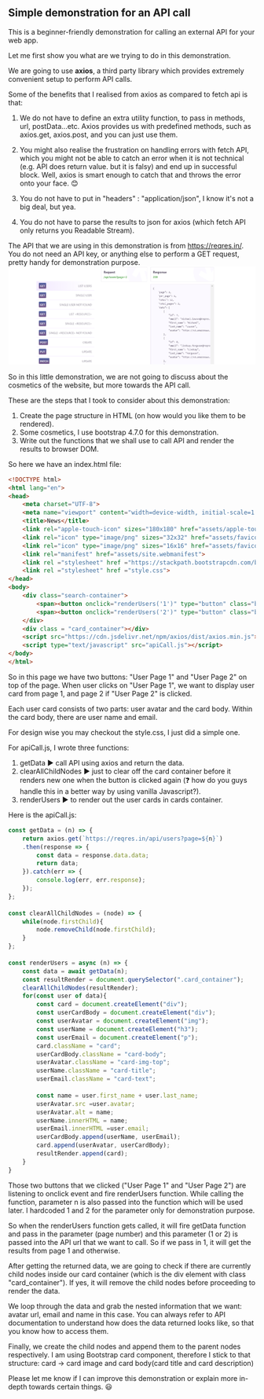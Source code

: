 ## Simple demonstration for an API call

This is a beginner-friendly demonstration for calling an external API for your web app.

Let me first show you what are we trying to do in this demonstration.


We are going to use **axios**, a third party library which provides extremely convenient setup to perform API calls.


Some of the benefits that I realised from axios as compared to fetch api is that:

1. We do not have to define an extra utility function, to pass in methods, url, postData...etc. Axios provides us with predefined methods, such as axios.get, axios.post, and you can just use them.

2. You might also realise the frustration on handling errors with fetch API, which you might not be able to catch an error when it is not technical (e.g. API does return value. but it is falsy) and end up in successful block. Well, axios is smart enough to catch that and throws the error onto your face. 😊

3. You do not have to put in "headers" : "application/json", I know it's not a big deal, but yea.

4. You do not have to parse the results to json for axios (which fetch API only returns you Readable Stream).

The API that we are using in this demonstration is from https://reqres.in/. You do not need an API key, or anything else to perform a GET request, pretty handy for demonstration purpose.
![alt text](https://github.com/OhDylan/api-call/blob/master/assets/reqres.png?raw=true)


So in this little demonstration, we are not going to discuss about the cosmetics of the website, but more towards the API call. 

These are the steps that I took to consider about this demonstration:
1. Create the page structure in HTML (on how would you like them to be rendered).
2. Some cosmetics, I use bootstrap 4.7.0 for this demonstration.
3. Write out the functions that we shall use to call API and render the results to browser DOM.


So here we have an index.html file:
```html
<!DOCTYPE html>
<html lang="en">
<head>
    <meta charset="UTF-8">
    <meta name="viewport" content="width=device-width, initial-scale=1.0">
    <title>News</title>
    <link rel="apple-touch-icon" sizes="180x180" href="assets/apple-touch-icon.png">
    <link rel="icon" type="image/png" sizes="32x32" href="assets/favicon-32x32.png">
    <link rel="icon" type="image/png" sizes="16x16" href="assets/favicon-16x16.png">
    <link rel="manifest" href="assets/site.webmanifest">
    <link rel ="stylesheet" href ="https://stackpath.bootstrapcdn.com/bootstrap/4.5.2/css/bootstrap.min.css">
    <link rel ="stylesheet" href ="style.css">
</head>
<body>
    <div class="search-container">
        <span><button onclick="renderUsers('1')" type="button" class="btn btn-light">User Page 1</button></span>
        <span><button onclick="renderUsers('2')" type="button" class="btn btn-light">User Page 2</button></span>
    </div>
    <div class = "card_container"></div>
    <script src="https://cdn.jsdelivr.net/npm/axios/dist/axios.min.js"></script>
    <script type="text/javascript" src="apiCall.js"></script>
</body>
</html>
```
So in this page we have two buttons: "User Page 1" and "User Page 2" on top of the page.
When user clicks on "User Page 1", we want to display user card from page 1, and page 2 if "User Page 2" is clicked.

Each user card consists of two parts: user avatar and the card body. Within the card body, there are user name and email.

For design wise you may checkout the style.css, I just did a simple one.

For apiCall.js, I wrote three functions: 
1. getData :arrow_forward: call API using axios and return the data.
2. clearAllChildNodes :arrow_forward: just to clear off the card container before it renders new one when the button is clicked again (:question: how do you guys handle this in a better way by using vanilla Javascript?).
3. renderUsers :arrow_forward: to render out the user cards in cards container.

Here is the apiCall.js:
```javascript
const getData = (n) => {
    return axios.get(`https://reqres.in/api/users?page=${n}`)
    .then(response => {
        const data = response.data.data;
        return data;
    }).catch(err => {
        console.log(err, err.response);
    });
};

const clearAllChildNodes = (node) => {
    while(node.firstChild){
        node.removeChild(node.firstChild);
    }
};

const renderUsers = async (n) => {
    const data = await getData(n);
    const resultRender = document.querySelector(".card_container");
    clearAllChildNodes(resultRender);
    for(const user of data){
        const card = document.createElement("div");
        const userCardBody = document.createElement("div");
        const userAvatar = document.createElement("img");
        const userName = document.createElement("h3");
        const userEmail = document.createElement("p");
        card.className = "card";
        userCardBody.className = "card-body";
        userAvatar.className = "card-img-top";
        userName.className = "card-title";
        userEmail.className = "card-text";
        
        const name = user.first_name + user.last_name;
        userAvatar.src =user.avatar;
        userAvatar.alt = name;
        userName.innerHTML = name;
        userEmail.innerHTML =user.email;
        userCardBody.append(userName, userEmail);
        card.append(userAvatar, userCardBody);
        resultRender.append(card);
    }
}
```
Those two buttons that we clicked ("User Page 1" and "User Page 2") are listening to onclick event and fire renderUsers function. While calling the function, parameter n is also passed into the function which will be used later. I hardcoded 1 and 2 for the parameter only for demonstration purpose.

So when the renderUsers function gets called, it will fire getData function and pass in the parameter (page number) and this parameter (1 or 2) is passed into the API url that we want to call. So if we pass in 1, it will get the results from page 1 and otherwise.

After getting the returned data, we are going to check if there are currently child nodes inside our card container (which is the div element with class "card_container"). If yes, it will remove the child nodes before proceeding to render the data.

We loop through the data and grab the nested information that we want: avatar url, email and name in this case. You can always refer to API documentation to understand how does the data returned looks like, so that you know how to access them.

Finally, we create the child nodes and append them to the parent nodes respectively. I am using Bootstrap card component, therefore I stick to that structure:
card -> card image and card body(card title and card description)

Please let me know if I can improve this demonstration or explain more in-depth towards certain things. :smiley:
